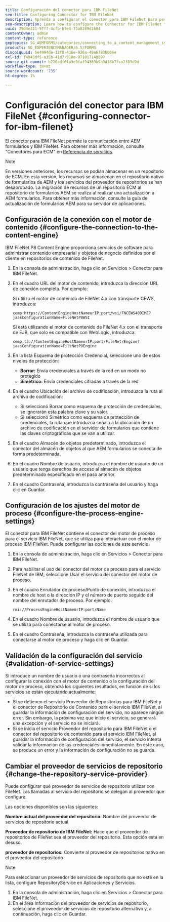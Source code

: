 ```yaml
---
title: Configuración del conector para IBM FileNet
seo-title: Configuring Connector for IBM FileNet
description: Aprenda a configurar el conector para IBM FileNet para permitir la comunicación entre AEM formularios y IBM FileNet.
seo-description: Learn how to configure the Connector for IBM FileNet to enable communication between AEM forms and IBM FileNet.
uuid: 29d4e221-97f7-4cfb-b7e4-75a8289d2604
contentOwner: admin
content-type: reference
geptopics: SG_AEMFORMS/categories/connecting_to_a_content_management_system
products: SG_EXPERIENCEMANAGER/6.5/FORMS
discoiquuid: be4994de-12f8-436e-926a-49a6783b006e
exl-id: f4045df5-a35b-41d7-910e-971017148597
source-git-commit: b220adf6fa3e9faf94389b9a9416b7fca2f89d9d
workflow-type: tm+mt
source-wordcount: '735'
ht-degree: 1%

---
```


# Configuración del conector para IBM FileNet {#configuring-connector-for-ibm-filenet}

El conector para IBM FileNet permite la comunicación entre AEM formularios y IBM FileNet. Para obtener más información, consulte &quot;Conectores para ECM&quot; en [Referencia de servicios](https://www.adobe.com/go/learn_aemforms_services_63).

>[!NOTE]
>
>En versiones anteriores, los recursos se podían almacenar en un repositorio de ECM. En esta versión, los recursos se almacenan en el repositorio nativo de formularios de AEM y los servicios del proveedor de repositorios se han desaprobado. La migración de recursos de un repositorio ECM al repositorio de formularios AEM se realiza al realizar una actualización a AEM formularios. Para obtener más información, consulte la guía de actualización de formularios AEM para su servidor de aplicaciones.

## Configuración de la conexión con el motor de contenido {#configure-the-connection-to-the-content-engine}

IBM FileNet P8 Content Engine proporciona servicios de software para administrar contenido empresarial y objetos de negocio definidos por el cliente en repositorios de contenido de FileNet.

1. En la consola de administración, haga clic en Servicios > Conector para IBM FileNet.
1. En el cuadro URL del motor de contenido, introduzca la dirección URL de conexión completa. Por ejemplo:

   Si utiliza el motor de contenido de FileNet 4.x con transporte CEWS, introduzca:

   `cemp:https://ContentEngineHostNameorIP:port/wsi/FNCEWS40DIME?jaasConfigurationName=FileNetP8WSI`

   Si está utilizando el motor de contenido de FileNet 4.x con el transporte de EJB, que solo es compatible con WebLogic, introduzca:

   `cemp:t3://ContentEngineHostNameorIP:port/FileNet/Engine?jaasConfigurationName=FileNetP8Engine`

1. En la lista Esquema de protección Credencial, seleccione uno de estos niveles de protección:

   * **Borrar:** Envía credenciales a través de la red en un modo no protegido
   * **Simétrico:** Envía credenciales cifradas a través de la red

1. En el cuadro Ubicación del archivo de codificación, introduzca la ruta al archivo de codificación:

   * Si seleccionó Borrar como esquema de protección de credenciales, se ignorarán esta palabra clave y su valor.
   * Si seleccionó Simétrico como esquema de protección de credenciales, la ruta que introduzca señala a la ubicación de un archivo de codificación en el servidor de formularios que contiene las claves criptográficas que se van a utilizar.

1. En el cuadro Almacén de objetos predeterminado, introduzca el conector del almacén de objetos al que AEM formularios se conecta de forma predeterminada.
1. En el cuadro Nombre de usuario, introduzca el nombre de usuario de un usuario que tenga derechos de acceso al almacén de objetos predeterminado especificado en el paso anterior.
1. En el cuadro Contraseña, introduzca la contraseña del usuario y haga clic en Guardar.

## Configuración de los ajustes del motor de proceso {#configure-the-process-engine-settings}

El conector para IBM FileNet contiene el conector del motor de proceso para el servicio IBM FileNet, que se utiliza para interactuar con el motor de proceso IBM FileNet. Puede configurar las opciones de este servicio.

1. En la consola de administración, haga clic en Servicios > Conector para IBM FileNet.
1. Para habilitar el uso del conector del motor de proceso para el servicio FileNet de IBM, seleccione Usar el servicio del conector del motor de proceso.
1. En el cuadro Enrutador de proceso/Punto de conexión, introduzca el nombre de host o la dirección IP y el número de puerto seguido del nombre del enrutador de proceso. Por ejemplo:

   `rmi://ProcessEngineHostNameorIP:port/Name`

1. En el cuadro Nombre de usuario, introduzca el nombre de usuario que se utiliza para conectarse al motor de proceso.
1. En el cuadro Contraseña, introduzca la contraseña utilizada para conectarse al motor de proceso y haga clic en Guardar.

## Validación de la configuración del servicio {#validation-of-service-settings}

Si introduce un nombre de usuario o una contraseña incorrectos al configurar la conexión con el motor de contenido o la configuración del motor de proceso, obtendrá los siguientes resultados, en función de si los servicios se están ejecutando actualmente:

* Si se detienen el servicio Proveedor de Repositorios para IBM FileNet y el conector de Repositorio de Contenido para el servicio IBM FileNet, al guardar la información de configuración del servicio, no aparece ningún error. Sin embargo, la próxima vez que inicie el servicio, se generará una excepción y el servicio no se iniciará.
* Si se inicia el servicio Proveedor del repositorio para IBM FileNet o el conector del repositorio de contenido para el servicio IBM FileNet, al guardar la información de configuración del servicio, el servicio intenta validar la información de las credenciales inmediatamente. En este caso, se produce un error y la información de configuración no se guarda.

## Cambiar el proveedor de servicios de repositorio {#change-the-repository-service-provider}

Puede configurar qué proveedor de servicios de repositorio utilizar con FileNet. Las llamadas al servicio del repositorio se delegan al proveedor que configure.

Las opciones disponibles son las siguientes:

**Nombre actual del proveedor del repositorio:** Nombre del proveedor de servicios de repositorio actual

**Proveedor de repositorio de IBM FileNet:** Hace que el proveedor de repositorios de FileNet sea el proveedor del repositorio. Esta opción está en desuso.

**proveedor de repositorios:** Convierte al proveedor de repositorios nativo en el proveedor del repositorio

>[!NOTE]
>
>Para seleccionar un proveedor de servicios de repositorio que no esté en la lista, configure RepositoryService en Aplicaciones y Servicios. <!-- Fix broken link(See Managing Services) -->

1. En la consola de administración, haga clic en Servicios > Conector para IBM FileNet.
1. En el área Información del proveedor de servicios de repositorio, seleccione el proveedor de servicios de repositorio alternativo y, a continuación, haga clic en Guardar.
